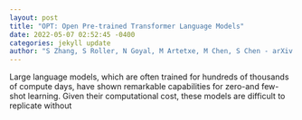 ```yaml
--- 
layout: post 
title: "OPT: Open Pre-trained Transformer Language Models" 
date: 2022-05-07 02:52:45 -0400 
categories: jekyll update 
author: "S Zhang, S Roller, N Goyal, M Artetxe, M Chen, S Chen - arXiv preprint arXiv , 2022" 
--- 
```

Large language models, which are often trained for hundreds of thousands of compute days, have shown remarkable capabilities for zero-and few-shot learning. Given their computational cost, these models are difficult to replicate without